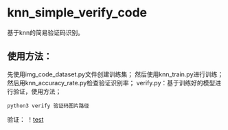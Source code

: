 # knn_simple_verify_code
基于knn的简易验证码识别。
## 使用方法：
先使用img_code_dataset.py文件创建训练集；
然后使用knn_train.py进行训练；
然后用knn_accuracy_rate.py检查验证识别率；
verify.py：基于训练好的模型进行验证，使用方法；
```
python3 verify 验证码图片路径
```
验证：
！[test](https://github.com/VVzv/knn_simple_verify_code/blob/master/test.jpg)

